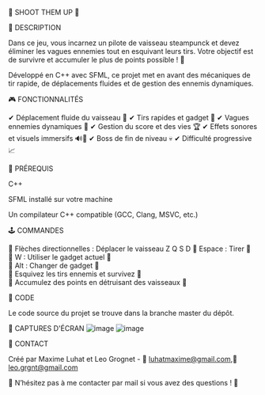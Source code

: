 🚀 SHOOT THEM UP 🌌

📝 DESCRIPTION

Dans ce jeu, vous incarnez un pilote de vaisseau steampunck et devez éliminer les vagues ennemies tout en esquivant leurs tirs.
Votre objectif est de survivre et accumuler le plus de points possible ! 🎯

Développé en C++ avec SFML, ce projet met en avant des mécaniques de tir rapide, de déplacements fluides et de gestion des ennemis dynamiques.

🎮 FONCTIONNALITÉS

✔ Déplacement fluide du vaisseau 🚀
✔ Tirs rapides et gadget 🔫
✔ Vagues ennemies dynamiques 👾
✔ Gestion du score et des vies 🏆
✔ Effets sonores et visuels immersifs 🔊🎇
✔ Boss de fin de niveau 💀
✔ Difficulté progressive 📈


📌 PRÉREQUIS

C++

SFML installé sur votre machine

Un compilateur C++ compatible (GCC, Clang, MSVC, etc.)


🕹 COMMANDES

🔹 Flèches directionnelles : Déplacer le vaisseau Z Q S D
🔹 Espace : Tirer 🔫  
🔹 W : Utiliser le gadget actuel 🔫  
🔹 Alt : Changer de gadget 🔫  
🔹 Esquivez les tirs ennemis et survivez 💨  
🔹 Accumulez des points en détruisant des vaisseaux 🎯  

📂 CODE

Le code source du projet se trouve dans la branche master du dépôt.

📸 CAPTURES D'ÉCRAN
![image](https://github.com/user-attachments/assets/415cb4b0-fd1a-407e-b6d9-55fe54c3df92)
![image](https://github.com/user-attachments/assets/0039e96b-fa78-486d-a590-f3265fbaf088)


📧 CONTACT

Créé par Maxime Luhat et Leo Grognet - 📩 luhatmaxime@gmail.com,📩 leo.grgnt@gmail.com

📢 N’hésitez pas à me contacter par mail si vous avez des questions ! 🚀
